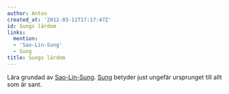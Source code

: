 ```yaml
---
author: Anton
created_at: '2012-03-11T17:17:47Z'
id: Sungs lärdom
links:
  mention:
  - 'Sao-Lin-Sung'
  - Sung
title: Sungs lärdom
---
```


Lära grundad av [Sao-Lin-Sung]. [Sung] betyder just ungefär ursprunget till allt som är sant.

  [Sao-Lin-Sung]: Sao-Lin-Sung
  [Sung]: Sung
